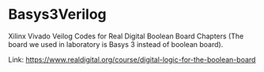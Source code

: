 # Basys3Verilog
Xilinx Vivado Veilog Codes for Real Digital Boolean Board Chapters (The board we used in laboratory is Basys 3 instead of boolean board).

Link: https://www.realdigital.org/course/digital-logic-for-the-boolean-board 
